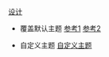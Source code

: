 [设计](https://bareynol.github.io/mui-theme-creator/)

- 覆盖默认主题
  [参考1](https://mui.com/zh/material-ui/customization/default-theme/?expand-path=$.palette.primary)
  [参考2](https://material.io/resources/color/#!/?view.left=0&view.right=0&primary.color=FAFAFA&secondary.color=FFAB91&secondary.text.color=FFD54F&primary.text.color=ECEFF1)

- 自定义主题
  [自定义主题](MuiThemeProvider)